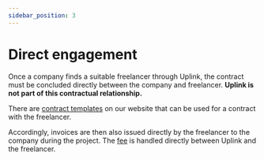 ```yaml
---
sidebar_position: 3
---
```


# Direct engagement

Once a company finds a suitable freelancer through Uplink, the contract must be concluded directly between the company and freelancer. **Uplink is not part of this contractual relationship.**

There are [contract templates](https://uplink.tech/en/contract-templates) on our website that can be used for a contract with the freelancer.

Accordingly, invoices are then also issued directly by the freelancer to the company during the project. The [fee](../freelancers/our-fee.md) is handled directly between Uplink and the freelancer.
